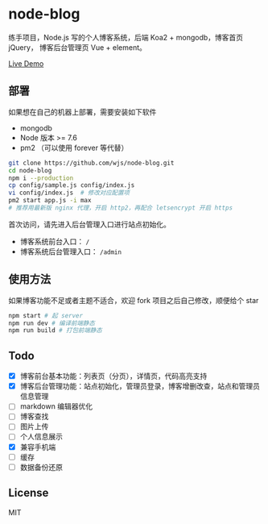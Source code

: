 # node-blog

练手项目，Node.js 写的个人博客系统，后端 Koa2 + mongodb，博客首页 jQuery， 博客后台管理页 Vue + element。

[Live Demo](https://wjs92.cf)

## 部署

如果想在自己的机器上部署，需要安装如下软件

- mongodb
- Node 版本 >= 7.6
- pm2 （可以使用 forever 等代替）

```bash
git clone https://github.com/wjs/node-blog.git
cd node-blog
npm i --production
cp config/sample.js config/index.js
vi config/index.js  # 修改对应配置项
pm2 start app.js -i max
# 推荐用最新版 nginx 代理，开启 http2，再配合 letsencrypt 开启 https
```

首次访问，请先进入后台管理入口进行站点初始化。

- 博客系统前台入口： `/`
- 博客系统后台管理入口： `/admin`

## 使用方法

如果博客功能不足或者主题不适合，欢迎 fork 项目之后自己修改，顺便给个 star

```bash
npm start # 起 server
npm run dev # 编译前端静态
npm run build # 打包前端静态
```

## Todo

- [x] 博客前台基本功能：列表页（分页），详情页，代码高亮支持
- [x] 博客后台管理功能：站点初始化，管理员登录，博客增删改查，站点和管理员信息管理
- [ ] markdown 编辑器优化
- [ ] 博客查找
- [ ] 图片上传
- [ ] 个人信息展示
- [x] 兼容手机端
- [ ] 缓存
- [ ] 数据备份还原

## License

MIT